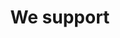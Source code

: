 ---
title: 'We support'
showInNav: true
navOrder: '3'
sections:
    items:
        -
            template: fullHeightBanner
            text: '# We support'
            backgroundImage: 01915ac5bd0f5f4e0a8831b4703ca51cc229c517
            button:
                target: _self
                text:
        -
            template: richTextSection
            text: "## Night Light Café\n Lorem ipsum dolor sit amet, consectetur adipiscing elit. In accumsan sed quam nec feugiat. Maecenas feugiat varius massa, ac gravida ligula tincidunt faucibus. Aliquam pulvinar quis purus ac viverra. Pellentesque pulvinar congue augue, nec vestibulum lacus. Proin ac dignissim lectus. Suspendisse felis est, ultrices nec orci sed, placerat consectetur nibh. Mauris elementum, lorem at interdum ornare, massa odio dapibus nibh, at sagittis lorem enim ut risus. Ut sit amet augue quis urna placerat fermentum vitae non elit. Donec in tincidunt metus. Quisque id cursus lacus. Donec sodales nulla in sapien dictum placerat. \n\n[Read more](http://www.vesterbrobykirke.dk/default.asp?nyhedsID=211)"
    schemaBindings:
        - f84c8965eebe4f899d6fe60a8c1d5f3622d4af7f
        - 62e866588024b3ad69712a5cbbb1642c1bfbdc9e
description:
meta:
    id: 567d4e622341243144e3f58fc8b675a711a9ad17
    parentId: ""
    language: en
permalink: /en/we-support/
layout: sectionPage
---